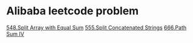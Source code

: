 # Alibaba leetcode problem
[548.Split Array with Equal Sum](./leetcode-java/Arrays/solution/548.java)
[555.Split Concatenated Strings](./leetcode-java/String/Solution/555.java)
[666.Path Sum IV](./leetcode-java/Tree/Solution/666.java)
